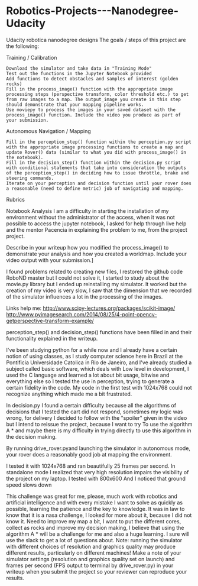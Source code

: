 # Robotics-Projects---Nanodegree-Udacity
Udacity robotica nanodegree designs
The goals / steps of this project are the following:

Training / Calibration

    Download the simulator and take data in "Training Mode"
    Test out the functions in the Jupyter Notebook provided
    Add functions to detect obstacles and samples of interest (golden rocks)
    Fill in the process_image() function with the appropriate image processing steps (perspective transform, color threshold etc.) to get from raw images to a map. The output_image you create in this step should demonstrate that your mapping pipeline works.
    Use moviepy to process the images in your saved dataset with the process_image() function. Include the video you produce as part of your submission.

Autonomous Navigation / Mapping

    Fill in the perception_step() function within the perception.py script with the appropriate image processing functions to create a map and update Rover() data (similar to what you did with process_image() in the notebook).
    Fill in the decision_step() function within the decision.py script with conditional statements that take into consideration the outputs of the perception_step() in deciding how to issue throttle, brake and steering commands.
    Iterate on your perception and decision function until your rover does a reasonable (need to define metric) job of navigating and mapping.


Rubrics

Notebook Analysis
I am a difficulty in starting the installation of my environment without the administrator of the access, when it was not possible to access the jupyter notebook, I asked for help through live help and the mentor Pacencia in explaining the problem to me, from the project project.

Describe in your writeup how you modified the process_image() to demonstrate your analysis and how you created a worldmap. Include your video output with your submission.]

I found problems related to creating new files, I restored the github code RoboND master but I could not solve it, I started to study about the movie.py library but I ended up reinstalling my simulator. It worked but the creation of my video is very slow, I saw that the dimension that we recorded of the simulator influences a lot in the processing of the images.

Links help me: http://www.scipy-lectures.org/packages/scikit-image/
http://www.pyimagesearch.com/2014/08/25/4-point-opencv-getperspective-transform-example/


perception_step() and decision_step() functions have been filled in and their functionality explained in the writeup. 

I've been studying python for a while now and I already have a certain notion of using classes, as I study computer science here in Brazil at the Pontificia Universidade Catolica in Rio de Janeiro, and I've already studied a subject called basic software, which deals with Low level in development, I used the C language and learned a lot about bit usage, bitwise and everything else so I tested the use in perception, trying to generate a certain fidelity in the code. My code in the first test with 1024x768 could not recognize anything which made me a bit frustrated.



In decision.py I found a certain difficulty because all the algorithms of decisions that I tested the cart did not respond, sometimes my logic was wrong, for delivery I decided to follow with the "spoiler" given in the video but I intend to reissue the project, because I want to try To use the algorithm A * and maybe there is my difficulty in trying directly to use this algorithm in the decision making.

By running drive_rover.pyand launching the simulator in autonomous mode, your rover does a reasonably good job at mapping the environment. 


I tested it with 1024x768 and ran beautifully 25 frames per second. In standalone mode I realized that very high resolution impairs the visibility of the project on my laptop. I tested with 800x600  And I noticed that ground speed slows down

This challenge was great for me, please, much work with robotics and artificial intelligence and with every mistake I want to solve as quickly as possible, learning the patience and the key to knowledge. It was in law to know that it is a nasa challenge, I looked for more about it, because I did not know it.
Need to improve my map a bit, I want to put the different cores, collect as rocks and improve my decision making, I believe that using the algorithm A * will be a challenge for me and also a huge learning. I sure will use the slack to get a lot of questions about.
Note: running the simulator with different choices of resolution and graphics quality may produce different results, particularly on different machines! Make a note of your simulator settings (resolution and graphics quality set on launch) and frames per second (FPS output to terminal by drive_rover.py) in your writeup when you submit the project so your reviewer can reproduce your results.

